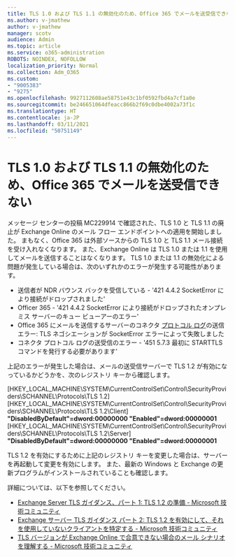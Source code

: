 ```yaml
---
title: TLS 1.0 および TLS 1.1 の無効化のため、Office 365 でメールを送受信できない
ms.author: v-jmathew
author: v-jmathew
manager: scotv
audience: Admin
ms.topic: article
ms.service: o365-administration
ROBOTS: NOINDEX, NOFOLLOW
localization_priority: Normal
ms.collection: Adm_O365
ms.custom:
- "9005383"
- "9275"
ms.openlocfilehash: 9927112608ae58751e43c1bf0592fbd4a7cf1a0e
ms.sourcegitcommit: be246651064dfeacc866b2f69c0dbe4002a73f1c
ms.translationtype: HT
ms.contentlocale: ja-JP
ms.lasthandoff: 03/11/2021
ms.locfileid: "50751149"
---
```

# <a name="unable-to-sendreceive-email-tofrom-office-365-because-of-the-tls-10-and-tls-11-disablement"></a>TLS 1.0 および TLS 1.1 の無効化のため、Office 365 でメールを送受信できない

メッセージ センターの投稿 MC229914 で確認された、TLS 1.0 と TLS 1.1 の廃止が Exchange Online のメール フロー エンドポイントへの適用を開始しました。 まもなく、Office 365 は外部ソースからの TLS 1.0 と TLS 1.1 メール接続を受け入れなくなります。 また、Exchange Online は TLS 1.0 または 1.1 を使用してメールを送信することはなくなります。 TLS 1.0 または 1.1 の無効化による問題が発生している場合は、次のいずれかのエラーが発生する可能性があります。

- 送信者が NDR バウンス バックを受信している - '421 4.4.2 SocketError により接続がドロップされました'
- Officer 365 - '421 4.4.2 SocketError により接続がドロップされたオンプレミス サーバーのキュー ビューアーのエラー'
- Office 365 にメールを送信するサーバーのコネクタ [プロトコル ログ](https://docs.microsoft.com/exchange/mail-flow/connectors/protocol-logging)の送信エラー: TLS ネゴシエーションが SocketError エラーによって失敗しました
- コネクタ プロトコル ログの送受信のエラー - '451 5.7.3 最初に STARTTLS コマンドを発行する必要があります'

上記のエラーが発生した場合は、メールの送受信サーバーで TLS 1.2 が有効になっているかどうかを、次のレジストリ キーから確認します。

[HKEY_LOCAL_MACHINE\SYSTEM\CurrentControlSet\Control\SecurityProviders\SCHANNEL\Protocols\TLS 1.2] [HKEY_LOCAL_MACHINE\SYSTEM\CurrentControlSet\Control\SecurityProviders\SCHANNEL\Protocols\TLS 1.2\Client] **"DisabledByDefault"=dword:00000000 "Enabled"=dword:00000001** [HKEY_LOCAL_MACHINE\SYSTEM\CurrentControlSet\Control\SecurityProviders\SCHANNEL\Protocols\TLS 1.2\Server] **"DisabledByDefault"=dword:00000000 "Enabled"=dword:00000001**

TLS 1.2 を有効にするために上記のレジストリ キーを変更した場合は、サーバーを再起動して変更を有効にします。 また、最新の Windows と Exchange の更新プログラムがインストールされていることも確認します。

詳細については、以下を参照してください。

- [Exchange Server TLS ガイダンス、パート 1: TLS 1.2 の準備 - Microsoft 技術コミュニティ](https://techcommunity.microsoft.com/t5/exchange-team-blog/exchange-server-tls-guidance-part-1-getting-ready-for-tls-1-2/ba-p/607649)
- [Exchange サーバー TLS ガイダンス パート 2: TLS 1.2 を有効にして、それを使用していないクライアントを特定する - Microsoft 技術コミュニティ](https://techcommunity.microsoft.com/t5/exchange-team-blog/exchange-server-tls-guidance-part-2-enabling-tls-1-2-and/ba-p/607761)
- [TLS バージョンが Exchange Online で合意できない場合のメール シナリオを理解する - Microsoft 技術コミュニティ](https://techcommunity.microsoft.com/t5/exchange-team-blog/understanding-email-scenarios-if-tls-versions-cannot-be-agreed/ba-p/2065089)
